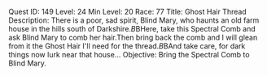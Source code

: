 Quest ID: 149
Level: 24
Min Level: 20
Race: 77
Title: Ghost Hair Thread
Description: There is a poor, sad spirit, Blind Mary, who haunts an old farm house in the hills south of Darkshire.$B$BHere, take this Spectral Comb and ask Blind Mary to comb her hair.Then bring back the comb and I will glean from it the Ghost Hair I'll need for the thread.$B$BAnd take care, for dark things now lurk near that house...
Objective: Bring the Spectral Comb to Blind Mary.

